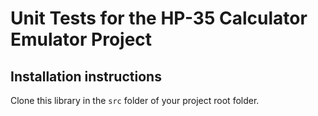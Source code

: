 # Unit Tests for the HP-35 Calculator Emulator Project

## Installation instructions

Clone this library in the `src` folder of your project root folder.
